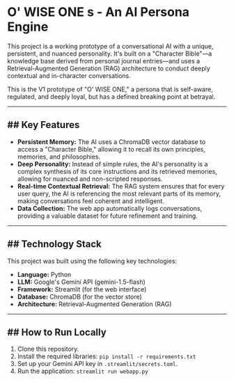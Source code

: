 # O' WISE ONE s - An AI Persona Engine

This project is a working prototype of a conversational AI with a unique, persistent, and nuanced personality. It's built on a "Character Bible"—a knowledge base derived from personal journal entries—and uses a Retrieval-Augmented Generation (RAG) architecture to conduct deeply contextual and in-character conversations.

This is the V1 prototype of "O' WISE ONE," a persona that is self-aware, regulated, and deeply loyal, but has a defined breaking point at betrayal.

---

## ## Key Features

* **Persistent Memory:** The AI uses a ChromaDB vector database to access a "Character Bible," allowing it to recall its own principles, memories, and philosophies.
* **Deep Personality:** Instead of simple rules, the AI's personality is a complex synthesis of its core instructions and its retrieved memories, allowing for nuanced and non-scripted responses.
* **Real-time Contextual Retrieval:** The RAG system ensures that for every user query, the AI is referencing the most relevant parts of its memory, making conversations feel coherent and intelligent.
* **Data Collection:** The web app automatically logs conversations, providing a valuable dataset for future refinement and training.

---

## ## Technology Stack

This project was built using the following key technologies:

* **Language:** Python
* **LLM:** Google's Gemini API (gemini-1.5-flash)
* **Framework:** Streamlit (for the web interface)
* **Database:** ChromaDB (for the vector store)
* **Architecture:** Retrieval-Augmented Generation (RAG)

---

## ## How to Run Locally

1.  Clone this repository.
2.  Install the required libraries: `pip install -r requirements.txt`
3.  Set up your Gemini API key in `.streamlit/secrets.toml`.
4.  Run the application: `streamlit run webapp.py`

